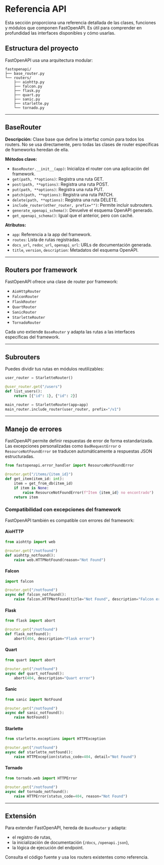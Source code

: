 # Referencia API

Esta sección proporciona una referencia detallada de las clases, funciones y módulos que componen FastOpenAPI. Es útil para comprender en profundidad las interfaces disponibles y cómo usarlas.

## Estructura del proyecto

FastOpenAPI usa una arquitectura modular:

```
fastopenapi/
├── base_router.py
└── routers/
    ├── aiohttp.py
    ├── falcon.py
    ├── flask.py
    ├── quart.py
    ├── sanic.py
    ├── starlette.py
    └── tornado.py
```

---

## BaseRouter

**Descripción:** Clase base que define la interfaz común para todos los routers. No se usa directamente, pero todas las clases de router específicas de frameworks heredan de ella.

**Métodos clave:**

- `BaseRouter.__init__(app)`: Inicializa el router con una aplicación del framework.
- `get(path, **options)`: Registra una ruta GET.
- `post(path, **options)`: Registra una ruta POST.
- `put(path, **options)`: Registra una ruta PUT.
- `patch(path, **options)`: Registra una ruta PATCH.
- `delete(path, **options)`: Registra una ruta DELETE.
- `include_router(other_router, prefix="")`: Permite incluir subrouters.
- `generate_openapi_schema()`: Devuelve el esquema OpenAPI generado.
- `get_openapi_schema()`: Igual que el anterior, pero con caché.

**Atributos:**

- `app`: Referencia a la app del framework.
- `routes`: Lista de rutas registradas.
- `docs_url`, `redoc_url`, `openapi_url`: URLs de documentación generada.
- `title`, `version`, `description`: Metadatos del esquema OpenAPI.

---

## Routers por framework

FastOpenAPI ofrece una clase de router por framework:

- `AioHttpRouter`
- `FalconRouter`
- `FlaskRouter`
- `QuartRouter`
- `SanicRouter`
- `StarletteRouter`
- `TornadoRouter`

Cada uno extiende `BaseRouter` y adapta las rutas a las interfaces específicas del framework.

---

## Subrouters

Puedes dividir tus rutas en módulos reutilizables:

```python
user_router = StarletteRouter()

@user_router.get("/users")
def list_users():
    return [{"id": 1}, {"id": 2}]

main_router = StarletteRouter(app=app)
main_router.include_router(user_router, prefix="/v1")
```

---

## Manejo de errores

FastOpenAPI permite definir respuestas de error de forma estandarizada. Las excepciones personalizadas como `BadRequestError` o `ResourceNotFoundError` se traducen automáticamente a respuestas JSON estructuradas.

```python
from fastopenapi.error_handler import ResourceNotFoundError

@router.get("/items/{item_id}")
def get_item(item_id: int):
    item = get_from_db(item_id)
    if item is None:
        raise ResourceNotFoundError(f"Ítem {item_id} no encontrado")
    return item
```

### Compatibilidad con excepciones del framework

FastOpenAPI también es compatible con errores del framework:

#### AioHTTP

```python
from aiohttp import web

@router.get("/notfound")
def aiohttp_notfound():
    raise web.HTTPNotFound(reason="Not Found")
```

#### Falcon

```python
import falcon

@router.get("/notfound")
async def falcon_notfound():
    raise falcon.HTTPNotFound(title="Not Found", description="Falcon error")
```

#### Flask

```python
from flask import abort

@router.get("/notfound")
def flask_notfound():
    abort(404, description="Flask error")
```

#### Quart

```python
from quart import abort

@router.get("/notfound")
async def quart_notfound():
    abort(404, description="Quart error")
```

#### Sanic

```python
from sanic import NotFound

@router.get("/notfound")
async def sanic_notfound():
    raise NotFound()
```

#### Starlette

```python
from starlette.exceptions import HTTPException

@router.get("/notfound")
async def starlette_notfound():
    raise HTTPException(status_code=404, detail="Not Found")
```

#### Tornado

```python
from tornado.web import HTTPError

@router.get("/notfound")
async def tornado_notfound():
    raise HTTPError(status_code=404, reason="Not Found")
```

---

## Extensión

Para extender FastOpenAPI, hereda de `BaseRouter` y adapta:

- el registro de rutas,
- la inicialización de documentación (`/docs`, `/openapi.json`),
- la lógica de ejecución del endpoint.

Consulta el código fuente y usa los routers existentes como referencia.

